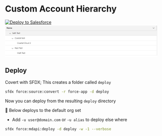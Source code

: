 # Custom Account Hierarchy

<a href="https://githubsfdeploy.herokuapp.com?owner=effordDev&repo=sf-custom-account-hierarchy">
  <img alt="Deploy to Salesforce"
       src="https://raw.githubusercontent.com/afawcett/githubsfdeploy/master/deploy.png">
</a>

<img src="https://raw.githubusercontent.com/effordDev/sf-custom-account-hierarchy/master/2023-01-13-13-08-05.png"/>

## Deploy

Covert with SFDX; This creates a folder called `deploy`

```bash
sfdx force:source:convert -r force-app -d deploy
```

Now you can deploy from the resulting `deploy` directory

📌  Below deploys to the default org set

- Add `-u user@domain.com` or `-u alias` to deploy else where

```bash
sfdx force:mdapi:deploy -d deploy -w -1 --verbose
```
